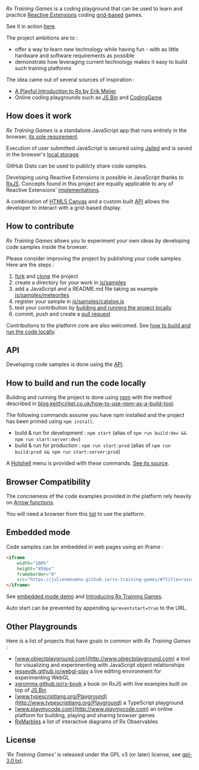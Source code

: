 *Rx Training Games* is a coding playground that can be used to 
learn and practice [Reactive Extensions](http://reactivex.io/) coding [grid-based](API.md) games.

See it in action [here](https://julienmoumne.github.io/rx-training-games).

The project ambitions are to :

 * offer a way to learn new technology while having fun - with as little hardware and software requirements as possible
 * demonstrate how leveraging current technology makes it easy to build such training platforms

The idea came out of several sources of inspiration :
 
 * [A Playful Introduction to Rx by Erik Meijer](https://youtu.be/WKore-AkisY) 
 * Online coding playgrounds such as [JS Bin](https://jsbin.com) and [CodingGame](https://www.codingame.com)

 
## How does it work

*Rx Training Games* is a standalone JavaScript app that runs entirely in the browser, [its sole requirement](#browser-compatibility).

Execution of user submitted JavaScript is secured using [Jailed](https://github.com/asvd/jailed)
and is saved in the browser's [local storage](https://developer.mozilla.org/en-US/docs/Web/API/Web_Storage_API).

GitHub Gists can be used to publicly share code samples.

Developing using Reactive Extensions is possible in JavaScript thanks to [RxJS](https://github.com/Reactive-Extensions/RxJS).
Concepts found in this project are equally applicable to any of Reactive Extensions' [implementations](http://reactivex.io/languages.html).
 
A combination of [HTML5 Canvas](https://developer.mozilla.org/en-US/docs/Web/API/Canvas_API) and a custom built [API](API.md)
allows the developer to interact with a grid-based display.
 

## How to contribute
 
*Rx Training Games* allows you to experiment your own ideas by developing code samples inside the browser.
 
Please consider improving the project by publishing your code samples. Here are the steps :

 1. [fork](https://help.github.com/articles/fork-a-repo) and [clone](https://help.github.com/articles/cloning-a-repository/) the project
 2. create a directory for your work in [js/samples](js/samples)
 3. add a JavaScript and a README.md file taking as example [js/samples/meteorites](js/samples/meteorites)
 4. register your sample in [js/samples/catalog.js](js/samples/catalog.js)
 5. test your contribution by [building and running the project locally](#how-to-build-and-run-the-code-locally) 
 6. commit, push and create a [pull request](https://help.github.com/articles/using-pull-requests)

Contributions to the platform core are also welcomed. See [how to build and run the code locally](#how-to-build-and-run-the-code-locally).


## API

Developing code samples is done using the [API](API.md).


## How to build and run the code locally

Building and running the project is done using [npm](https://www.npmjs.com/) with the method described in
[blog.keithcirkel.co.uk/how-to-use-npm-as-a-build-tool](http://blog.keithcirkel.co.uk/how-to-use-npm-as-a-build-tool).

The following commands assume you have npm installed and the project has been primed using `npm install`.
  
 *  build & run for development : `npm start` (alias of `npm run build:dev && npm run start:server:dev`)
 *  build & run for production : `npm run start:prod` (alias of `npm run build:prod && npm run start:server:prod`)

A [Hotshell](https://github.com/julienmoumne/hotshell) menu is provided with these commands. [See its source](./hs.js).

## Browser Compatibility

The conciseness of the code examples provided in the platform rely heavily on 
[Arrow functions](https://developer.mozilla.org/en-US/docs/Web/JavaScript/Reference/Functions/Arrow_functions).

You will need a browser from this [list](http://caniuse.com/#feat=arrow-functions) to use the platform.

## Embedded mode

Code samples can be embedded in web pages using an iframe :

```html
<iframe
    width="100%"
    height="450px"
    frameborder="0"
    src="https://julienmoumne.github.io/rx-training-games/#?title=rain-using-state">
</iframe>
```

See [embedded mode demo](https://julienmoumne.github.io/rx-training-games/embedded-demo) and
[Introducing Rx Training Games](http://moumne.com/2015/11/22/introducing-rx-training-games/).

Auto start can be prevented by appending `&preventstart=true` to the URL.

## Other Playgrounds

Here is a list of projects that have goals in common with *Rx Training Games* :

 * [www.objectplayground.com](http://www.objectplayground.com) a tool for visualizing and experimenting with JavaScript object relationships
 * [jessevdk.github.io/webgl-play](http://jessevdk.github.io/webgl-play/) a live editing environment for experimenting WebGL
 * [xgrommx.github.io/rx-book](http://xgrommx.github.io/rx-book) a book on RxJS with live examples built on top of [JS Bin](https://jsbin.com)
 * [www.typescriptlang.org/Playground](http://www.typescriptlang.org/Playground) a TypeScript playground
 * [www.playmycode.com](http://www.playmycode.com) an online platform for building, playing and sharing browser games
 * [RxMarbles](http://rxmarbles.com/) a list of interactive diagrams of Rx Observables

## License

*'Rx Training Games'* is released under the GPL v3 (or later) license, see [gpl-3.0.txt](misc/gpl-3.0.txt).
